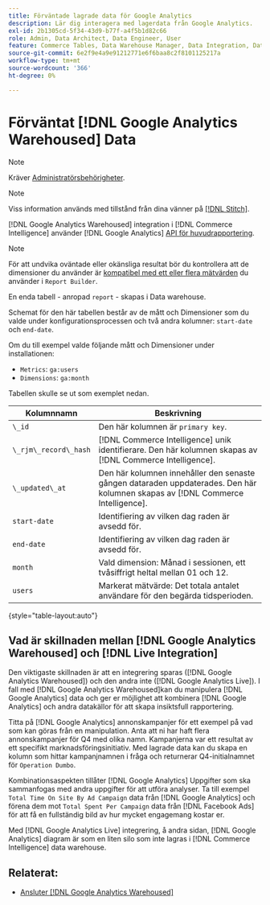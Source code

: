 ```yaml
---
title: Förväntade lagrade data för Google Analytics
description: Lär dig interagera med lagerdata från Google Analytics.
exl-id: 2b1305cd-5f34-43d9-b77f-a4f5b1d82c66
role: Admin, Data Architect, Data Engineer, User
feature: Commerce Tables, Data Warehouse Manager, Data Integration, Data Import/Export
source-git-commit: 6e2f9e4a9e91212771e6f6baa8c2f8101125217a
workflow-type: tm+mt
source-wordcount: '366'
ht-degree: 0%

---
```


# Förväntat [!DNL Google Analytics Warehoused] Data

>[!NOTE]
>
>Kräver [Administratörsbehörigheter](../../../administrator/user-management/user-management.md).

>[!NOTE]
>
>Viss information används med tillstånd från dina vänner på [[!DNL Stitch]](https://www.stitchdata.com/docs/integrations/saas/google-analytics).

[!DNL Google Analytics Warehoused] integration i [!DNL Commerce Intelligence] använder [!DNL Google Analytics] [API för huvudrapportering](https://developers.google.com/analytics/devguides/reporting/core/v3/).

>[!NOTE]
>
>För att undvika oväntade eller okänsliga resultat bör du kontrollera att de dimensioner du använder är [kompatibel med ett eller flera mätvärden](https://ga-dev-tools.google/dimensions-metrics-explorer/) du använder i `Report Builder`.

En enda tabell - anropad `report` - skapas i Data warehouse.

Schemat för den här tabellen består av de mått och Dimensioner som du valde under konfigurationsprocessen och två andra kolumner: `start-date` och `end-date`.

Om du till exempel valde följande mått och Dimensioner under installationen:

* `Metrics`: `ga:users`
* `Dimensions`: `ga:month`

Tabellen skulle se ut som exemplet nedan.

| **Kolumnnamn** | **Beskrivning** |
|-----|-----|
| `\_id` | Den här kolumnen är `primary key`. |
| `\_rjm\_record\_hash` | [!DNL Commerce Intelligence] unik identifierare. Den här kolumnen skapas av [!DNL Commerce Intelligence]. |
| `\_updated\_at` | Den här kolumnen innehåller den senaste gången dataraden uppdaterades. Den här kolumnen skapas av [!DNL Commerce Intelligence]. |
| `start-date` | Identifiering av vilken dag raden är avsedd för. |
| `end-date` | Identifiering av vilken dag raden är avsedd för. |
| `month` | Vald dimension: Månad i sessionen, ett tvåsiffrigt heltal mellan 01 och 12. |
| `users` | Markerat mätvärde: Det totala antalet användare för den begärda tidsperioden. |

{style="table-layout:auto"}

## Vad är skillnaden mellan [!DNL Google Analytics Warehoused] och [!DNL Live Integration]

Den viktigaste skillnaden är att en integrering sparas ([!DNL Google Analytics Warehoused]) och den andra inte ([!DNL Google Analytics Live]). I fall med [!DNL Google Analytics Warehoused]kan du manipulera [!DNL Google Analytics] data och ger er möjlighet att kombinera [!DNL Google Analytics] och andra datakällor för att skapa insiktsfull rapportering.

Titta på [!DNL Google Analytics] annonskampanjer för ett exempel på vad som kan göras från en manipulation. Anta att ni har haft flera annonskampanjer för Q4 med olika namn. Kampanjerna var ett resultat av ett specifikt marknadsföringsinitiativ. Med lagrade data kan du skapa en kolumn som hittar kampanjnamnen i fråga och returnerar Q4-initialnamnet för `Operation Dumbo`.

Kombinationsaspekten tillåter [!DNL Google Analytics] Uppgifter som ska sammanfogas med andra uppgifter för att utföra analyser. Ta till exempel `Total Time On Site By Ad Campaign` data från [!DNL Google Analytics] och förena dem mot `Total Spent Per Campaign` data från [!DNL Facebook Ads] för att få en fullständig bild av hur mycket engagemang kostar er.

Med [!DNL Google Analytics Live] integrering, å andra sidan, [!DNL Google Analytics] diagram är som en liten silo som inte lagras i [!DNL Commerce Intelligence] data warehouse.

## Relaterat:

* [Ansluter [!DNL Google Analytics Warehoused]](../integrations/google-analytics-warehoused.md)
